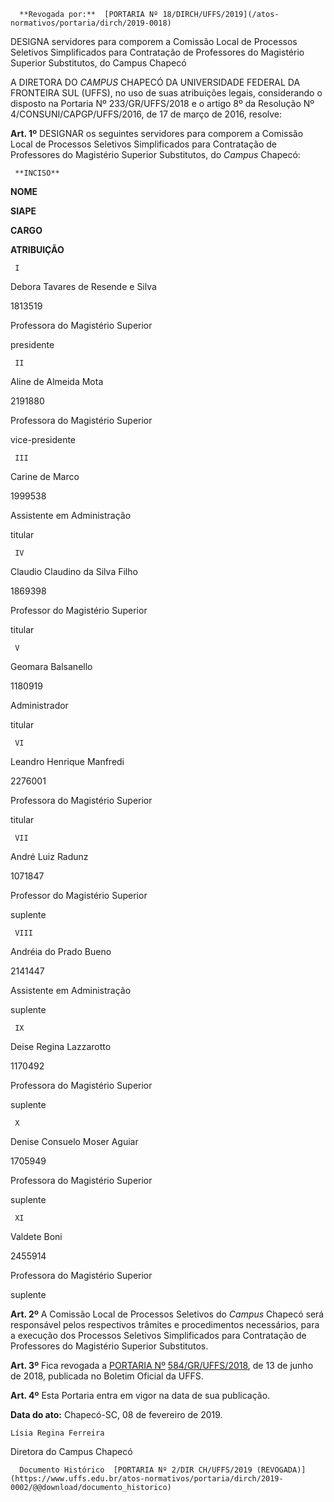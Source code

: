       **Revogada por:**  [PORTARIA Nº 18/DIRCH/UFFS/2019](/atos-normativos/portaria/dirch/2019-0018) 

   DESIGNA servidores para comporem a Comissão Local de Processos Seletivos Simplificados para Contratação de Professores do Magistério Superior Substitutos, do Campus Chapecó  

 A DIRETORA DO *CAMPUS* CHAPECÓ DA UNIVERSIDADE FEDERAL DA FRONTEIRA SUL (UFFS), no uso de suas atribuições legais, considerando o disposto na Portaria Nº 233/GR/UFFS/2018 e o artigo 8º da Resolução Nº 4/CONSUNI/CAPGP/UFFS/2016, de 17 de março de 2016, resolve:

   
**Art. 1º** DESIGNAR os seguintes servidores para comporem a Comissão Local de Processos Seletivos Simplificados para Contratação de Professores do Magistério Superior Substitutos, do *Campus* Chapecó: 

     **INCISO**

   **NOME**

   **SIAPE**

   **CARGO**

   **ATRIBUIÇÃO**

     I

   Debora Tavares de Resende e Silva

   1813519

   Professora do Magistério Superior

   presidente

     II

   Aline de Almeida Mota

   2191880

   Professora do Magistério Superior

   vice-presidente

     III

   Carine de Marco

   1999538

   Assistente em Administração

   titular

     IV

   Claudio Claudino da Silva Filho

   1869398

   Professor do Magistério Superior

   titular

     V

   Geomara Balsanello

   1180919

   Administrador

   titular

     VI

   Leandro Henrique Manfredi

   2276001

   Professora do Magistério Superior

   titular

     VII

   André Luiz Radunz

   1071847

   Professor do Magistério Superior

   suplente

     VIII

   Andréia do Prado Bueno

   2141447

   Assistente em Administração

   suplente

     IX

   Deise Regina Lazzarotto

   1170492

   Professora do Magistério Superior

   suplente

     X

   Denise Consuelo Moser Aguiar

   1705949

   Professora do Magistério Superior

   suplente

     XI

   Valdete Boni

   2455914

   Professora do Magistério Superior

   suplente

      

 **Art. 2º** A Comissão Local de Processos Seletivos do *Campus* Chapecó será responsável pelos respectivos trâmites e procedimentos necessários, para a execução dos Processos Seletivos Simplificados para Contratação de Professores do Magistério Superior Substitutos.

  

 **Art. 3º** Fica revogada a [PORTARIA Nº](https://www.uffs.edu.br/atos-normativos/portaria/gr/2018-0482) [584](https://www.uffs.edu.br/atos-normativos/portaria/gr/2018-0482)[/GR/UFFS/2018](https://www.uffs.edu.br/atos-normativos/portaria/gr/2018-0482), de 13 de junho de 2018, publicada no Boletim Oficial da UFFS.

  

 **Art. 4º** Esta Portaria entra em vigor na data de sua publicação.

  

   **Data do ato:** Chapecó-SC, 08 de fevereiro de 2019.   
 

    Lísia Regina Ferreira   
 Diretora do Campus Chapecó 

      Documento Histórico  [PORTARIA Nº 2/DIR CH/UFFS/2019 (REVOGADA)](https://www.uffs.edu.br/atos-normativos/portaria/dirch/2019-0002/@@download/documento_historico)     
      